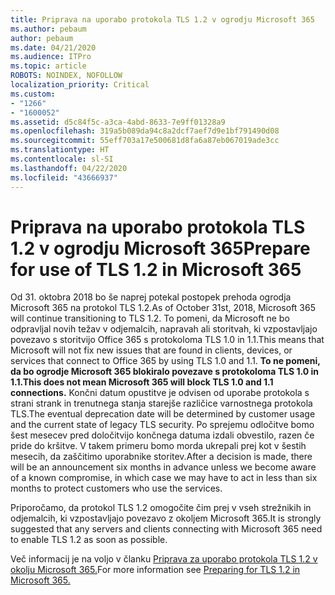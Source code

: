 ```yaml
---
title: Priprava na uporabo protokola TLS 1.2 v ogrodju Microsoft 365
ms.author: pebaum
author: pebaum
ms.date: 04/21/2020
ms.audience: ITPro
ms.topic: article
ROBOTS: NOINDEX, NOFOLLOW
localization_priority: Critical
ms.custom:
- "1266"
- "1600052"
ms.assetid: d5c84f5c-a3ca-4abd-8633-7e9ff01328a9
ms.openlocfilehash: 319a5b089da94c8a2dcf7aef7d9e1bf791490d08
ms.sourcegitcommit: 55eff703a17e500681d8fa6a87eb067019ade3cc
ms.translationtype: HT
ms.contentlocale: sl-SI
ms.lasthandoff: 04/22/2020
ms.locfileid: "43666937"
---
```

# <a name="prepare-for-use-of-tls-12-in-microsoft-365"></a><span data-ttu-id="2c8b6-102">Priprava na uporabo protokola TLS 1.2 v ogrodju Microsoft 365</span><span class="sxs-lookup"><span data-stu-id="2c8b6-102">Prepare for use of TLS 1.2 in Microsoft 365</span></span>

<span data-ttu-id="2c8b6-103">Od 31. oktobra 2018 bo še naprej potekal postopek prehoda ogrodja Microsoft 365 na protokol TLS 1.2.</span><span class="sxs-lookup"><span data-stu-id="2c8b6-103">As of October 31st, 2018, Microsoft 365 will continue transitioning to TLS 1.2.</span></span> <span data-ttu-id="2c8b6-104">To pomeni, da Microsoft ne bo odpravljal novih težav v odjemalcih, napravah ali storitvah, ki vzpostavljajo povezavo s storitvijo Office 365 s protokoloma TLS 1.0 in 1.1.</span><span class="sxs-lookup"><span data-stu-id="2c8b6-104">This means that Microsoft will not fix new issues that are found in clients, devices, or services that connect to Office 365 by using TLS 1.0 and 1.1.</span></span> <span data-ttu-id="2c8b6-105">**To ne pomeni, da bo ogrodje Microsoft 365 blokiralo povezave s protokoloma TLS 1.0 in 1.1.**</span><span class="sxs-lookup"><span data-stu-id="2c8b6-105">**This does not mean Microsoft 365 will block TLS 1.0 and 1.1 connections.**</span></span> <span data-ttu-id="2c8b6-106">Končni datum opustitve je odvisen od uporabe protokola s strani strank in trenutnega stanja starejše različice varnostnega protokola TLS.</span><span class="sxs-lookup"><span data-stu-id="2c8b6-106">The eventual deprecation date will be determined by customer usage and the current state of legacy TLS security.</span></span> <span data-ttu-id="2c8b6-107">Po sprejemu odločitve bomo šest mesecev pred določitvijo končnega datuma izdali obvestilo, razen če pride do kršitve. V takem primeru bomo morda ukrepali prej kot v šestih mesecih, da zaščitimo uporabnike storitev.</span><span class="sxs-lookup"><span data-stu-id="2c8b6-107">After a decision is made, there will be an announcement six months in advance unless we become aware of a known compromise, in which case we may have to act in less than six months to protect customers who use the services.</span></span>
  
<span data-ttu-id="2c8b6-108">Priporočamo, da protokol TLS 1.2 omogočite čim prej v vseh strežnikih in odjemalcih, ki vzpostavljajo povezavo z okoljem Microsoft 365.</span><span class="sxs-lookup"><span data-stu-id="2c8b6-108">It is strongly suggested that any servers and clients connecting with Microsoft 365 need to enable TLS 1.2 as soon as possible.</span></span>
  
<span data-ttu-id="2c8b6-109">Več informacij je na voljo v članku [Priprava za uporabo protokola TLS 1.2 v okolju Microsoft 365.](https://support.microsoft.com/help/4057306/preparing-for-tls-1-2-in-office-365)</span><span class="sxs-lookup"><span data-stu-id="2c8b6-109">For more information see [Preparing for TLS 1.2 in Microsoft 365.](https://support.microsoft.com/help/4057306/preparing-for-tls-1-2-in-office-365)</span></span>
  